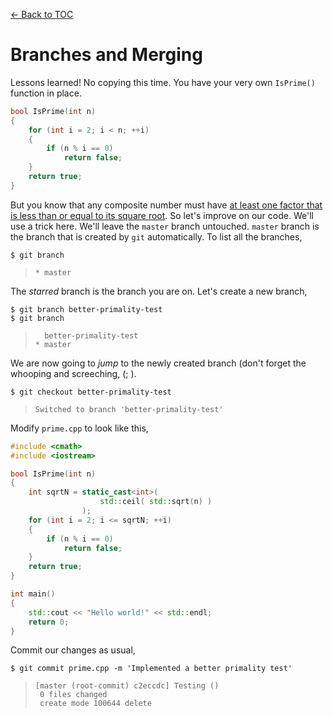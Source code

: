 [<- Back to TOC](https://github.com/Hindol/git-tutorial/blob/master/README.md)

# Branches and Merging
Lessons learned! No copying this time. You have your very own `IsPrime()` function in place.

```c++
bool IsPrime(int n)
{
    for (int i = 2; i < n; ++i)
    {
        if (n % i == 0)
            return false;
    }
    return true;
}
```

But you know that any composite number must have [at least one factor that is less than or equal to its square root](http://stackoverflow.com/q/5811151/1019491). So let's improve on our code. We'll use a trick here. We'll leave the `master` branch untouched. `master` branch is the branch that is created by `git` automatically. To list all the branches,

    $ git branch

> `* master`

The _starred_ branch is the branch you are on. Let's create a new branch,

    $ git branch better-primality-test
    $ git branch

> `  better-primality-test`  
> `* master`

We are now going to _jump_ to the newly created branch (don't forget the whooping and screeching, (; ).

    $ git checkout better-primality-test

> `Switched to branch 'better-primality-test'`

Modify `prime.cpp` to look like this,

```c++
#include <cmath>
#include <iostream>

bool IsPrime(int n)
{
    int sqrtN = static_cast<int>(
                    std::ceil( std::sqrt(n) )
                );
    for (int i = 2; i <= sqrtN; ++i)
    {
        if (n % i == 0)
            return false;
    }
    return true;
}

int main()
{
    std::cout << "Hello world!" << std::endl;
    return 0;
}
```

Commit our changes as usual,

    $ git commit prime.cpp -m 'Implemented a better primality test'

> `[master (root-commit) c2eccdc] Testing ()`  
> ` 0 files changed`  
> ` create mode 100644 delete`